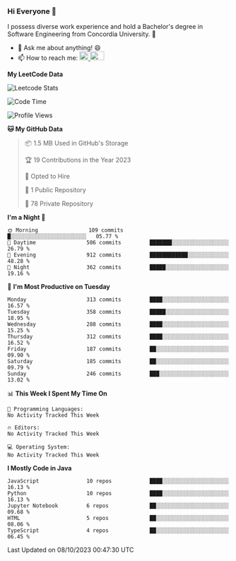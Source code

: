 ### Hi Everyone 👋
I possess diverse work experience and hold a Bachelor's degree in Software Engineering from Concordia University. 🏫

- 💬 Ask me about anything! 😄
- 📫 How to reach me: <a href="https://www.linkedin.com/in/siu-tong-ye/" target="_blank"> <img width="20px" width="32" src="https://cdn.jsdelivr.net/npm/simple-icons@v3/icons/linkedin.svg" /> </a> <a href="mailto:SiuTongYe@gmail.com" target="_blank"> <img height="20" width="32" src="https://cdn.jsdelivr.net/npm/simple-icons@v3/icons/gmail.svg" /> </a>

**My LeetCode Data** 

![Leetcode Stats](https://leetcard.jacoblin.cool/Siu_Ye)

<!--START_SECTION:waka-->
![Code Time](http://img.shields.io/badge/Code%20Time-282%20hrs%2012%20mins-blue)

![Profile Views](http://img.shields.io/badge/Profile%20Views-0-blue)

**🐱 My GitHub Data** 

> 📦 1.5 MB Used in GitHub's Storage 
 > 
> 🏆 19 Contributions in the Year 2023
 > 
> 💼 Opted to Hire
 > 
> 📜 1 Public Repository 
 > 
> 🔑 78 Private Repository 
 > 
**I'm a Night 🦉** 

```text
🌞 Morning                109 commits         █░░░░░░░░░░░░░░░░░░░░░░░░   05.77 % 
🌆 Daytime                506 commits         ███████░░░░░░░░░░░░░░░░░░   26.79 % 
🌃 Evening                912 commits         ████████████░░░░░░░░░░░░░   48.28 % 
🌙 Night                  362 commits         █████░░░░░░░░░░░░░░░░░░░░   19.16 % 
```
📅 **I'm Most Productive on Tuesday** 

```text
Monday                   313 commits         ████░░░░░░░░░░░░░░░░░░░░░   16.57 % 
Tuesday                  358 commits         █████░░░░░░░░░░░░░░░░░░░░   18.95 % 
Wednesday                288 commits         ████░░░░░░░░░░░░░░░░░░░░░   15.25 % 
Thursday                 312 commits         ████░░░░░░░░░░░░░░░░░░░░░   16.52 % 
Friday                   187 commits         ██░░░░░░░░░░░░░░░░░░░░░░░   09.90 % 
Saturday                 185 commits         ██░░░░░░░░░░░░░░░░░░░░░░░   09.79 % 
Sunday                   246 commits         ███░░░░░░░░░░░░░░░░░░░░░░   13.02 % 
```


📊 **This Week I Spent My Time On** 

```text
💬 Programming Languages: 
No Activity Tracked This Week

🔥 Editors: 
No Activity Tracked This Week

💻 Operating System: 
No Activity Tracked This Week
```

**I Mostly Code in Java** 

```text
JavaScript               10 repos            ████░░░░░░░░░░░░░░░░░░░░░   16.13 % 
Python                   10 repos            ████░░░░░░░░░░░░░░░░░░░░░   16.13 % 
Jupyter Notebook         6 repos             ██░░░░░░░░░░░░░░░░░░░░░░░   09.68 % 
HTML                     5 repos             ██░░░░░░░░░░░░░░░░░░░░░░░   08.06 % 
TypeScript               4 repos             ██░░░░░░░░░░░░░░░░░░░░░░░   06.45 % 
```




 Last Updated on 08/10/2023 00:47:30 UTC
<!--END_SECTION:waka-->

